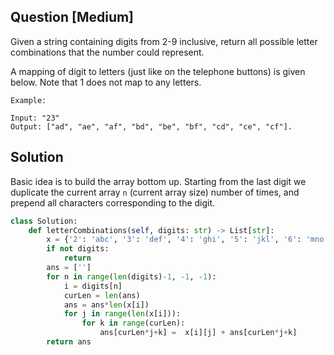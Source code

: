 ## Question [Medium]

Given a string containing digits from 2-9 inclusive, return all possible letter combinations that the number could represent.

A mapping of digit to letters (just like on the telephone buttons) is given below. Note that 1 does not map to any letters.
```
Example:

Input: "23"
Output: ["ad", "ae", "af", "bd", "be", "bf", "cd", "ce", "cf"].
```

## Solution
Basic idea is to build the array bottom up. Starting from the last digit we duplicate the current array `n` (current array size) number of times, and prepend all characters corresponding to the digit.

```python
class Solution:
    def letterCombinations(self, digits: str) -> List[str]:
        x = {'2': 'abc', '3': 'def', '4': 'ghi', '5': 'jkl', '6': 'mno', '7': 'pqrs', '8': 'tuv', '9': 'wxyz'}
        if not digits:
            return
        ans = ['']
        for n in range(len(digits)-1, -1, -1):
            i = digits[n]
            curLen = len(ans)
            ans = ans*len(x[i])
            for j in range(len(x[i])):
                for k in range(curLen):
                    ans[curLen*j+k] =  x[i][j] + ans[curLen*j+k]
        return ans
```
